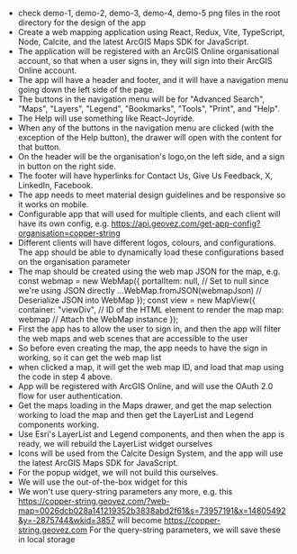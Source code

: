 - check demo-1, demo-2, demo-3, demo-4, demo-5 png files in the root directory for the design of the app 
- Create a web mapping application using React, Redux, Vite, TypeScript, Node, Calcite, and the latest ArcGIS Maps SDK for JavaScript. 
- The application will be registered with an ArcGIS Online organisational account, so that when a user signs in, they will sign into their ArcGIS Online account. 
- The app will have a header and footer, and it will have a navigation menu going down the left side of the page. 
- The buttons in the navigation menu will be for "Advanced Search", "Maps", "Layers", "Legend", "Bookmarks", "Tools", "Print", and "Help". 
- The Help will use something like React-Joyride. 
- When any of the buttons in the navigation menu are clicked (with the exception of the Help button), the drawer will open with the content for that button. 
- On the header will be the organisation's logo,on the left side, and a sign in button on the right side. 
- The footer will have hyperlinks for Contact Us, Give Us Feedback, X, LinkedIn, Facebook. 
- The app needs to meet material design guidelines and be responsive so it works on mobile.
- Configurable app that will used for multiple clients, and each client will have its own config, e.g. https://api.geovez.com/get-app-config?organisation=copper-string
- Different clients will have different logos, colours, and configurations. The app should be able to dynamically load these configurations based on the organisation parameter
- The map should be created using the web map JSON for the map, e.g.
const webmap = new WebMap({
    portalItem: null, // Set to null since we're using JSON directly
    ...WebMap.fromJSON(webmapJson) // Deserialize JSON into WebMap
});
const view = new MapView({
    container: "viewDiv", // ID of the HTML element to render the map
    map: webmap // Attach the WebMap instance
});
- First the app has to allow the user to sign in, and then the app will filter the web maps and web scenes that are accessible to the user
- So before even creating the map, the app needs to have the sign in working, so it can get the web map list
- when clicked a map, it will get the web map ID, and load that map using the code in step 4 above.
- App will be registered with ArcGIS Online, and will use the OAuth 2.0 flow for user authentication.
- Get the maps loading in the Maps drawer, and get the map selection working to load the map and then get the LayerList and Legend components working.
- Use Esri's LayerList and Legend components, and then when the app is ready, we will rebuild the LayerList widget ourselves
- Icons will be used from the Calcite Design System, and the app will use the latest ArcGIS Maps SDK for JavaScript.
- For the popup widget, we will not build this ourselves. 
- We will use the out-of-the-box widget for this
- We won't use query-string parameters any more, e.g. this https://copper-string.geovez.com/?web-map=0026dcb028a141219352b3838abd2f61&s=73957191&x=14805492&y=-2875744&wkid=3857 will become https://copper-string.geovez.com For the query-string parameters, we will save these in local storage
